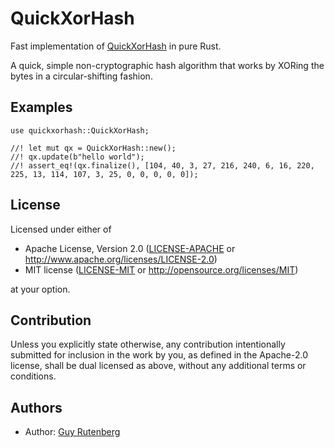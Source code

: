 # QuickXorHash

Fast implementation of [QuickXorHash] in pure Rust.

A quick, simple non-cryptographic hash algorithm that works by XORing the bytes in a
circular-shifting fashion.

[QuickXorHash]: https://learn.microsoft.com/en-us/onedrive/developer/code-snippets/quickxorhash

## Examples
```
use quickxorhash::QuickXorHash;

//! let mut qx = QuickXorHash::new();
//! qx.update(b"hello world");
//! assert_eq!(qx.finalize(), [104, 40, 3, 27, 216, 240, 6, 16, 220, 225, 13, 114, 107, 3, 25, 0, 0, 0, 0, 0]);
```

## License

Licensed under either of

 * Apache License, Version 2.0
   ([LICENSE-APACHE](LICENSE-APACHE) or http://www.apache.org/licenses/LICENSE-2.0)
 * MIT license
   ([LICENSE-MIT](LICENSE-MIT) or http://opensource.org/licenses/MIT)

at your option.

## Contribution

Unless you explicitly state otherwise, any contribution intentionally submitted
for inclusion in the work by you, as defined in the Apache-2.0 license, shall be
dual licensed as above, without any additional terms or conditions.

## Authors
- Author: [Guy Rutenberg](https://www.guyrutenberg.com)
